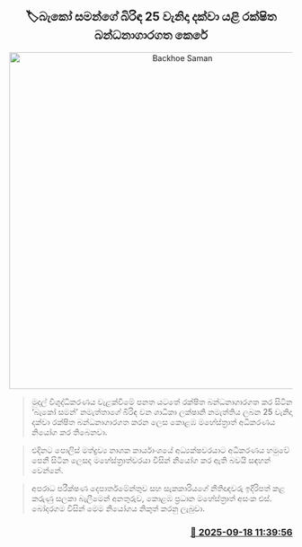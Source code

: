 <p align='center'><b><h2 align='center' title='Backhoe Saman's wife remanded until the 25th'>🏷බැකෝ සමන්ගේ බිරිඳ 25 වැනිදා දක්වා යළි රක්ෂිත බන්ධනාගාරගත කෙරේ</h2></b></p>
<p align='center'><img src='https://helakuru.sgp1.cdn.digitaloceanspaces.com/esana/images/lib/bako-saman-wife.jpg' width='600' alt='Backhoe Saman's wife remanded until the 25th'></p>

> මුදල් විශුද්ධිකරණය වැළක්වීමේ පනත යටතේ රක්ෂිත බන්ධනාගාරගත කර සිටින ‘බැකෝ සමන්’ නමැත්තාගේ බිරිඳ වන ශාධිකා ලක්ෂානි නමැත්තිය ලබන 25 වැනිදා දක්වා රක්ෂිත බන්ධනාගාරගත කරන ලෙස කොළඹ මහේස්ත්‍රාත් අධිකරණය නියෝග කර තිබෙනවා.

> එදිනට පොලිස් මත්ද්‍රව්‍ය නාශක කාර්යාංශයේ අධ්‍යක්ෂවරයාට අධිකරණය හමුවේ පෙනී සිටින ලෙසද මහේස්ත්‍රාත්වරයා විසින් නියෝග කර ඇති බවයි සඳහන් වෙන්නේ.

> අපරාධ පරීක්ෂණ දෙපාර්තමේන්තුව සහ සැකකාරියගේ නීතිඥවරු ඉදිරිපත් කළ කරුණු සලකා බැලීමෙන් අනතුරුව, කොළඹ ප්‍රධාන මහේස්ත්‍රාත් අසංක එස්. බෝදරගම විසින් මෙම නියෝගය නිකුත් කරනු ලැබුවා.



<h3 align='right'><a href='https://www.helakuru.lk/esana/p/113748/'>📅 2025-09-18 11:39:56</a></h3>
